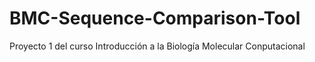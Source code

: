 # BMC-Sequence-Comparison-Tool
Proyecto 1 del curso Introducción a la Biología Molecular Conputacional 

